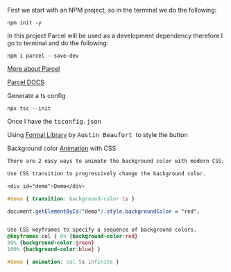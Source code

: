 First we start with an NPM project, so in the terminal we do the following: 

```
npm init -y
```
In this project Parcel will be used as a development dependency therefore I go to terminal and do the following:

```
npm i parcel --save-dev

```

[More about Parcel](https://www.npmjs.com/package/parcel)

[Parcel DOCS](https://parceljs.org/docs/)

Generate a ts config

```
npx tsc --init

```
<!--!Can't run parcel -help -->

Once I have the <kbd>tsconfig.json</kbd> 

Using [Formal Library](https://austinbeaufort.github.io/formal-site/) by <kbd>Austin Beaufort </kbd> to style the button

Background color [Animation](https://code-boxx.com/css-animation-background-color/) with CSS

```css
There are 2 easy ways to animate the background color with modern CSS:

Use CSS transition to progressively change the background color.

<div id="demo">Demo</div>

#demo { transition: background-color 1s }

document.getElementById("demo").style.backgroundColor = "red";


Use CSS keyframes to specify a sequence of background colors.
@keyframes col { 0% {background-color:red} 
50% {background-color:green} 
100% {background-color:blue} }

#demo { animation: col 5s infinite }
```